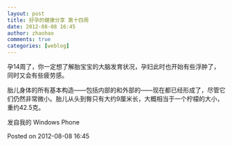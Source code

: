 ```yaml
---
layout: post
title: 好孕的健康分享 第十四周
date: 2012-08-08 16:45
author: zhaohao
comments: true
categories: [weblog]
---
```

孕14周了，你一定想了解胎宝宝的大脑发育状况，孕妇此时也开始有些浮肿了，同时又会有些疲劳感。

胎儿身体的所有基本构造――包括内部的和外部的――现在都已经形成了，尽管它们仍然非常微小。胎儿从头到臀只有大约9厘米长，大概相当于一个柠檬的大小，重约42.5克。

发自我的 Windows Phone

Posted on 2012-08-08 16:45
